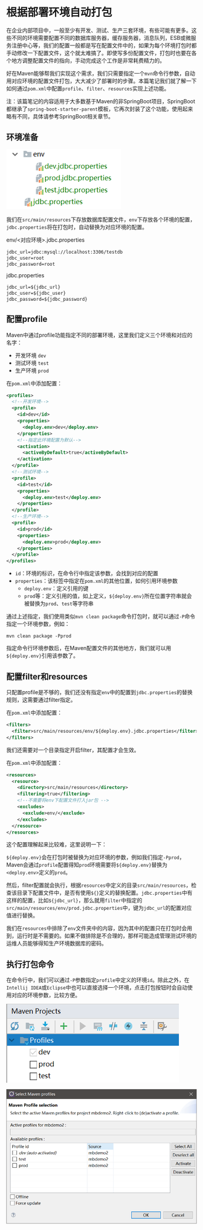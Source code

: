 # 根据部署环境自动打包

在企业内部项目中，一般至少有开发、测试、生产三套环境，有些可能有更多。这些不同的环境需要配置不同的数据库服务器，缓存服务器，消息队列，ESB或微服务注册中心等，我们的配置一般都是写在配置文件中的，如果为每个环境打包时都手动修改一下配置文件，这个就太难搞了。即使写多份配置文件，打包时也要在各个地方调整配置文件的指向，手动完成这个工作是非常耗费精力的。

好在Maven能够帮我们实现这个需求，我们只需要指定一个`mvn`命令行参数，自动用对应环境的配置文件打包，大大减少了部署时的步骤。本篇笔记我们就了解一下如何通过`pom.xml`中配置`profile`、`filter`、`resources`实现上述功能。

注：该篇笔记的内容适用于大多数基于Maven的非SpringBoot项目，SpringBoot都继承了`spring-boot-starter-parent`模板，它再次封装了这个功能，使用起来略有不同，具体请参考SpringBoot相关章节。

## 环境准备

![](res/1.png)

我们在`src/main/resources`下存放数据库配置文件，`env`下存放各个环境的配置，`jdbc.properties`将在打包时，自动替换为对应环境的配置。

env/<对应环境>.jdbc.properties
```
jdbc_url=jdbc:mysql://localhost:3306/testdb
jdbc_user=root
jdbc_password=root
```

jdbc.properties
```
jdbc_url=${jdbc_url}
jdbc_user=${jdbc_user}
jdbc_password=${jdbc_password}
```

## 配置profile

Maven中通过profile功能指定不同的部署环境，这里我们定义三个环境和对应的名字：

* 开发环境 `dev`
* 测试环境 `test`
* 生产环境 `prod`

在`pom.xml`中添加配置：

```xml
<profiles>
  <!--开发环境-->
  <profile>
    <id>dev</id>
    <properties>
      <deploy.env>dev</deploy.env>
    </properties>
    <!--指定此环境配置为默认-->
    <activation>
      <activeByDefault>true</activeByDefault>
    </activation>
  </profile>
  <!--测试环境-->
  <profile>
    <id>test</id>
    <properties>
      <deploy.env>test</deploy.env>
    </properties>
  </profile>
  <!--生产环境-->
  <profile>
    <id>prod</id>
    <properties>
      <deploy.env>prod</deploy.env>
    </properties>
  </profile>
</profiles>
```

* `id`：环境的标识，在命令行中指定该参数，会找到对应的配置
* `properties`：该标签中指定在`pom.xml`的其他位置，如何引用环境参数
  * `deploy.env`：定义引用的键
  * `prod`等：定义引用的值，如上定义，`${deploy.env}`所在位置字符串就会被替换为`prod`、`test`等字符串

通过上述指定，我们使用类似`mvn clean package`命令打包时，就可以通过`-P`命令指定一个环境参数，例如：
```
mvn clean package -Pprod
```

指定命令行环境参数后，在Maven配置文件的其他地方，我们就可以用`${deploy.env}`引用该参数了。

## 配置filter和resources

只配置profile是不够的，我们还没有指定`env`中的配置到`jdbc.properties`的替换规则，这需要通过filter指定。

在`pom.xml`中添加配置：

```xml
<filters>
  <filter>src/main/resources/env/${deploy.env}.jdbc.properties</filter>
</filters>
```

我们还需要对一个目录指定开启filter，其配置才会生效。

在`pom.xml`中添加配置：

```xml
<resources>
  <resource>
    <directory>src/main/resources</directory>
    <filtering>true</filtering>
    <!--不需要将env下配置文件打入jar包 -->
    <excludes>
      <exclude>env/</exclude>
    </excludes>
  </resource>
</resources>
```

这个配置理解起来比较难，这里说明一下：

`${deploy.env}`会在打包时被替换为对应环境的参数，例如我们指定`-Pprod`，Maven会通过`profile`配置得知`prod`环境需要将`${deploy.env}`替换为`<deploy.env>`定义的`prod`。

然后，filter配置就会执行，根据`resources`中定义的目录`src/main/resources`，检查该目录下配置文件中，是否有使用`${}`定义的替换配置。`jdbc.properties`中有这样的配置，比如`${jdbc_url}`，那么就用`filter`中指定的`src/main/resources/env/prod.jdbc.properties`中，键为`jdbc_url`的配置对应值进行替换。

我们在`resources`中排除了`env`文件夹中的内容，因为其中的配置只在打包时会用到，运行时是不需要的。如果不做排除是不合理的，那样可能造成管理测试环境的运维人员能够得知生产环境数据库的密码。

## 执行打包命令

在命令行中，我们可以通过`-P`参数指定`profile`中定义的环境`id`。除此之外，在`Intellij IDEA`或`Eclipse`中也可以直接选择一个环境，点击打包按钮时会自动使用对应的环境参数，比较方便。

![](res/2.png)

![](res/3.png)
